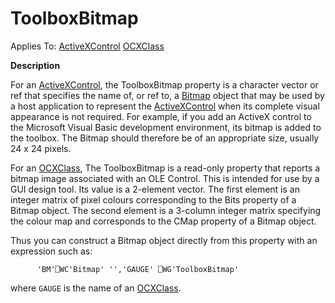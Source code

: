 




<h1 class="heading"><span class="name">ToolboxBitmap</span></h1>

Applies To: [ActiveXControl](../a-z/activexcontrol.md) [OCXClass](../a-z/ocxclass.md)


**Description**


For an [ActiveXControl](../a-z/activexcontrol.md), the ToolboxBitmap property is a character vector or ref that specifies the name of, or ref to, a [Bitmap](../a-z/bitmap.md) object that may be used by a host application to represent the [ActiveXControl](../a-z/activexcontrol.md) when its complete visual appearance is not required. For example, if you add an ActiveX control to the Microsoft Visual Basic development environment, its bitmap is added to the toolbox. The Bitmap should therefore be of an appropriate size, usually 24 x 24 pixels.


For an [OCXClass](../a-z/ocxclass.md), The ToolboxBitmap is a read-only property that reports a bitmap image associated with an OLE Control. This is intended for use by a GUI design tool. Its value is a 2-element vector. The first element is an integer matrix of pixel colours corresponding to the Bits property of a Bitmap object. The second element is a 3-column integer matrix specifying the colour map and corresponds to the CMap property of a Bitmap object.


Thus you can construct a Bitmap object directly from this property with an expression such as:
```apl
      'BM'⎕WC'Bitmap' '','GAUGE' ⎕WG'ToolboxBitmap'
```


where `GAUGE` is the name of an [OCXClass](../a-z/ocxclass.md).



